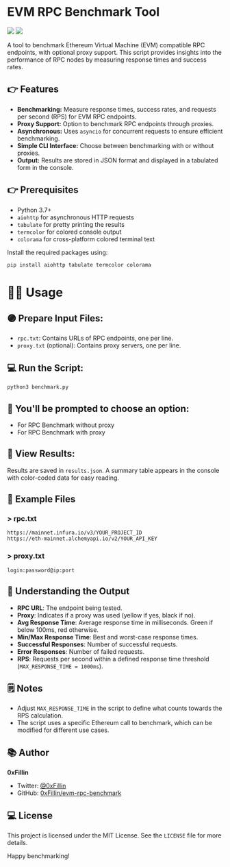 # EVM RPC Benchmark Tool

![](https://img.shields.io/badge/Ethereum-3C3C3D?style=for-the-badge&logo=Ethereum&logoColor=white)
![](https://img.shields.io/badge/Python-14354C?style=for-the-badge&logo=python&logoColor=white)

A tool to benchmark Ethereum Virtual Machine (EVM) compatible RPC endpoints, with optional proxy support. This script provides insights into the performance of RPC nodes by measuring response times and success rates.



## 👉 Features
- **Benchmarking:** Measure response times, success rates, and requests per second (RPS) for EVM RPC endpoints.
- **Proxy Support:** Option to benchmark RPC endpoints through proxies.
- **Asynchronous:** Uses `asyncio` for concurrent requests to ensure efficient benchmarking.
- **Simple CLI Interface:** Choose between benchmarking with or without proxies.
- **Output:** Results are stored in JSON format and displayed in a tabulated form in the console.

## 👉 Prerequisites
- Python 3.7+
- `aiohttp` for asynchronous HTTP requests
- `tabulate` for pretty printing the results
- `termcolor` for colored console output
- `colorama` for cross-platform colored terminal text

Install the required packages using:

```bash
pip install aiohttp tabulate termcolor colorama
```

# 👨‍💻 Usage

## 🟣 Prepare Input Files:
- `rpc.txt`: Contains URLs of RPC endpoints, one per line.
- `proxy.txt` (optional): Contains proxy servers, one per line.

## 💻 Run the Script:
```bash
python3 benchmark.py
```

## 🥢 You'll be prompted to choose an option:

- For RPC Benchmark without proxy
- For RPC Benchmark with proxy

## 📍 View Results:
Results are saved in `results.json`. A summary table appears in the console with color-coded data for easy reading.

## 📁 Example Files

### > rpc.txt
```arduino
https://mainnet.infura.io/v3/YOUR_PROJECT_ID
https://eth-mainnet.alchemyapi.io/v2/YOUR_API_KEY
```

### > proxy.txt
```
login:password@ip:port
```

## 🐍 Understanding the Output
- **RPC URL**: The endpoint being tested.
- **Proxy**: Indicates if a proxy was used (yellow if yes, black if no).
- **Avg Response Time**: Average response time in milliseconds. Green if below 100ms, red otherwise.
- **Min/Max Response Time**: Best and worst-case response times.
- **Successful Responses**: Number of successful requests.
- **Error Responses**: Number of failed requests.
- **RPS**: Requests per second within a defined response time threshold (`MAX_RESPONSE_TIME = 1000ms`).

## 🗒 Notes
- Adjust `MAX_RESPONSE_TIME` in the script to define what counts towards the RPS calculation.
- The script uses a specific Ethereum call to benchmark, which can be modified for different use cases.

## 📚 Author
**0xFillin**  
- Twitter: [@0xFillin](https://twitter.com/0xFillin)  
- GitHub: [0xFillin/evm-rpc-benchmark](https://github.com/0xFillin/evm-rpc-benchmark)

## 💻 License
This project is licensed under the MIT License. See the ```LICENSE``` file for more details.

Happy benchmarking!